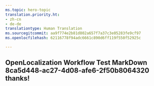 ```yaml
---
ms.topic: hero-topic
translation.priority.ht:
- zh-cn
- de-de
translationtype: Human Translation
ms.sourcegitcommit: aa9f774e2b81d802a657f7a37c3e05283fe9cf97
ms.openlocfilehash: 62116778f94adc6661c890d6ff119f550f52925c

---
```

## OpenLocalization Workflow Test MarkDown 8ca5d448-ac27-4d08-afe6-2f50b8064320 thanks!



<!--HONumber=Jul16_HO5-->



